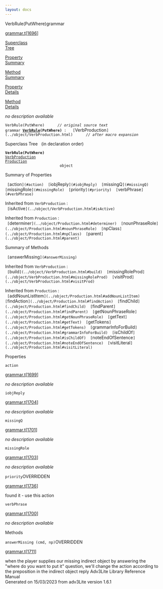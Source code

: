 ```yaml
---
layout: docs
---
```

<span class="title">VerbRule(PutWhere)</span><span class="type">grammar</span>

[grammar.t](../file/grammar.t.html)\[[1696](../source/grammar.t.html#1696)\]

[Superclass  
Tree](#_SuperClassTree_)

[Property  
Summary](#_PropSummary_)

[Method  
Summary](#_MethodSummary_)

[Property  
Details](#_Properties_)

[Method  
Details](#_Methods_)



*no description available*

`VerbRule(PutWhere)      `*`// original source text`*  
`grammar `**[`VerbRule`](../object/VerbRule.html)`(PutWhere)`**` :   [`VerbProduction`](../object/VerbProduction.html)      `*`// after macro expansion`*



<span id="_SuperClassTree_"></span>



<span class="hdln">Superclass Tree</span>   (in declaration order)



**`VerbRule(PutWhere)`**  
[`VerbProduction`](../object/VerbProduction.html)  
[`Production`](../object/Production.html)  
`                         object`  
<span id="_PropSummary_"></span>



<span class="hdln">Summary of Properties</span>  



` [`action`](#action)  [`iobjReply`](#iobjReply)  [`missingQ`](#missingQ)  [`missingRole`](#missingRole)  [`priority`](#priority)  [`verbPhrase`](#verbPhrase)  `

Inherited from `VerbProduction` :  
` [`isActive`](../object/VerbProduction.html#isActive)  `

Inherited from `Production` :  
` [`determiner`](../object/Production.html#determiner)  [`nounPhraseRole`](../object/Production.html#nounPhraseRole)  [`npClass`](../object/Production.html#npClass)  [`parent`](../object/Production.html#parent)  `

<span id="_MethodSummary_"></span>



<span class="hdln">Summary of Methods</span>  



` [`answerMissing`](#answerMissing)  `

Inherited from `VerbProduction` :  
` [`build`](../object/VerbProduction.html#build)  [`missingRoleProd`](../object/VerbProduction.html#missingRoleProd)  [`visitProd`](../object/VerbProduction.html#visitProd)  `

Inherited from `Production` :  
` [`addNounListItem`](../object/Production.html#addNounListItem)  [`findAction`](../object/Production.html#findAction)  [`findChild`](../object/Production.html#findChild)  [`findParent`](../object/Production.html#findParent)  [`getNounPhraseRole`](../object/Production.html#getNounPhraseRole)  [`getText`](../object/Production.html#getText)  [`getTokens`](../object/Production.html#getTokens)  [`grammarInfoForBuild`](../object/Production.html#grammarInfoForBuild)  [`isChildOf`](../object/Production.html#isChildOf)  [`noteEndOfSentence`](../object/Production.html#noteEndOfSentence)  [`visitLiteral`](../object/Production.html#visitLiteral)  `

<span id="_Properties_"></span>



<span class="hdln">Properties</span>  



<span id="action"></span>

`action`

[grammar.t](../file/grammar.t.html)\[[1699](../source/grammar.t.html#1699)\]



*no description available*



<span id="iobjReply"></span>

`iobjReply`

[grammar.t](../file/grammar.t.html)\[[1704](../source/grammar.t.html#1704)\]



*no description available*



<span id="missingQ"></span>

`missingQ`

[grammar.t](../file/grammar.t.html)\[[1701](../source/grammar.t.html#1701)\]



*no description available*



<span id="missingRole"></span>

`missingRole`

[grammar.t](../file/grammar.t.html)\[[1703](../source/grammar.t.html#1703)\]



*no description available*



<span id="priority"></span>

`priority`<span class="rem">OVERRIDDEN</span>

[grammar.t](../file/grammar.t.html)\[[1736](../source/grammar.t.html#1736)\]



found it - use this action



<span id="verbPhrase"></span>

`verbPhrase`

[grammar.t](../file/grammar.t.html)\[[1700](../source/grammar.t.html#1700)\]



*no description available*



<span id="_Methods_"></span>



<span class="hdln">Methods</span>  



<span id="answerMissing"></span>

`answerMissing (cmd, np)`<span class="rem">OVERRIDDEN</span>

[grammar.t](../file/grammar.t.html)\[[1711](../source/grammar.t.html#1711)\]



when the player supplies our missing indirect object by answering the
"where do you want to put it" question, we'll change the action
according to the preposition in the indirect object reply
Adv3Lite Library Reference Manual  
Generated on 15/03/2023 from adv3Lite version 1.6.1


